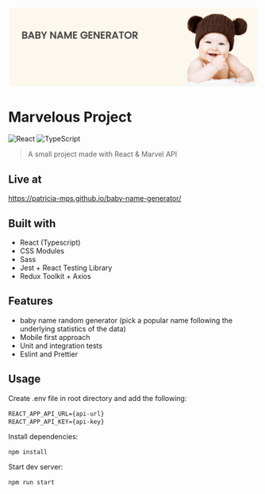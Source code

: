 [![header][header-url]][header-link]

# Marvelous Project

![React][React-image]
![TypeScript][TypeScript-image]

> A small project made with React & Marvel API

## Live at

https://patricia-mps.github.io/baby-name-generator/

## Built with

- React (Typescript)
- CSS Modules
- Sass
- Jest + React Testing Library
- Redux Toolkit + Axios

## Features

- baby name random generator (pick a popular name following the underlying statistics of the data)
- Mobile first approach
- Unit and integration tests
- Eslint and Prettier

## Usage

Create .env file in root directory and add the following:

```
REACT_APP_API_URL={api-url}
REACT_APP_API_KEY={api-key}
```

Install dependencies:

```
npm install
```

Start dev server:

```
npm run start
```

<!-- Markdown link & img dfn's -->

[header-url]: babynamegenerator.png
[header-link]: https://patricia-mps.github.io/baby-name-generator/
[Frontend-image]: https://img.shields.io/badge/Frontend-Ionic-blue?style=for-the-badge
[React-image]: https://img.shields.io/badge/-ReactJs-61DAFB?logo=react&logoColor=white&style=for-the-badge
[TypeScript-image]: https://shields.io/badge/TypeScript-3178C6?logo=TypeScript&logoColor=FFF&style=flat-square
